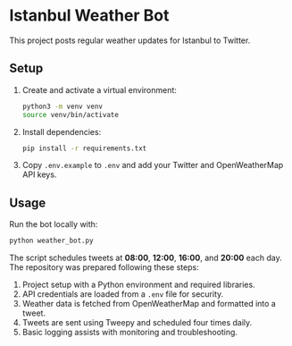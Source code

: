 # Istanbul Weather Bot

This project posts regular weather updates for Istanbul to Twitter.

## Setup

1. Create and activate a virtual environment:
   ```bash
   python3 -m venv venv
   source venv/bin/activate
   ```
2. Install dependencies:
   ```bash
   pip install -r requirements.txt
   ```
3. Copy `.env.example` to `.env` and add your Twitter and OpenWeatherMap API keys.

## Usage

Run the bot locally with:
```bash
python weather_bot.py
```
The script schedules tweets at **08:00**, **12:00**, **16:00**, and **20:00** each day.
The repository was prepared following these steps:
1. Project setup with a Python environment and required libraries.
2. API credentials are loaded from a `.env` file for security.
3. Weather data is fetched from OpenWeatherMap and formatted into a tweet.
4. Tweets are sent using Tweepy and scheduled four times daily.
5. Basic logging assists with monitoring and troubleshooting.
